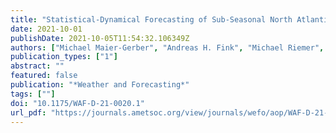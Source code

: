 ```yaml
---
title: "Statistical-Dynamical Forecasting of Sub-Seasonal North Atlantic Tropical Cyclone Occurrence"
date: 2021-10-01
publishDate: 2021-10-05T11:54:32.106349Z
authors: ["Michael Maier-Gerber", "Andreas H. Fink", "Michael Riemer", "Elmar Schoemer", "Christoph Fischer", "Benedikt Schulz"]
publication_types: ["1"]
abstract: ""
featured: false
publication: "*Weather and Forecasting*"
tags: [""]
doi: "10.1175/WAF-D-21-0020.1"
url_pdf: "https://journals.ametsoc.org/view/journals/wefo/aop/WAF-D-21-0020.1/WAF-D-21-0020.1.xml?tab_body=pdf"
---
```


